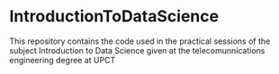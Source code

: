 # IntroductionToDataScience
 This repository contains the code used in the practical sessions of the subject Introduction to Data Science given at the telecomunnications engineering degree at UPCT
